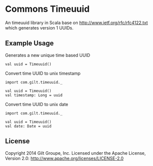 # Commons Timeuuid

An timeuuid library in Scala base on http://www.ietf.org/rfc/rfc4122.txt which generates version 1 UUIDs.


## Example Usage
Generates a new unique time based UUID

    val uuid = Timeuuid()

Convert time UUID to unix timestamp

    import com.gilt.timeuuid._

    val uuid = Timeuuid()
    val timestamp: Long = uuid

Convert time UUID to unix date

    import com.gilt.timeuuid._

    val uuid = Timeuuid()
    val date: Date = uuid

## License
Copyright 2014 Gilt Groupe, Inc. 
Licensed under the Apache License, Version 2.0: http://www.apache.org/licenses/LICENSE-2.0 
